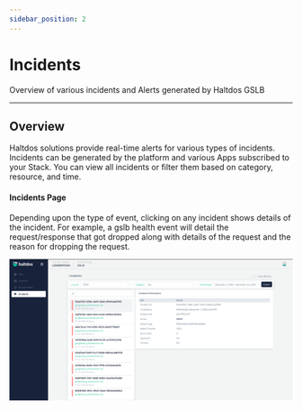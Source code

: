 ```yaml
---
sidebar_position: 2
---
```


# Incidents
Overview of various incidents and Alerts generated by Haltdos GSLB

---

## Overview

Haltdos solutions provide real-time alerts for various types of incidents. Incidents can be generated by the platform and various Apps subscribed to your Stack. You can view all incidents or filter them based on category, resource, and time.

#### Incidents Page

Depending upon the type of event, clicking on any incident shows details of the incident. For example, a gslb health event will detail the request/response that got dropped along with details of the request and the reason for dropping the request.

![Event](/img/gslb/v7/docs/gslb_incident.png)